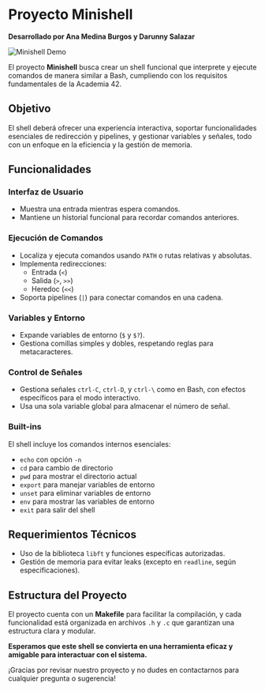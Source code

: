 # Proyecto Minishell

**Desarrollado por Ana Medina Burgos y Darunny Salazar**

![Minishell Demo](assets/demo.gif)

El proyecto **Minishell** busca crear un shell funcional que interprete y ejecute comandos de manera similar a Bash, cumpliendo con los requisitos fundamentales de la Academia 42.

## Objetivo
El shell deberá ofrecer una experiencia interactiva, soportar funcionalidades esenciales de redirección y pipelines, y gestionar variables y señales, todo con un enfoque en la eficiencia y la gestión de memoria.

## Funcionalidades

### Interfaz de Usuario
- Muestra una entrada mientras espera comandos.
- Mantiene un historial funcional para recordar comandos anteriores.

### Ejecución de Comandos
- Localiza y ejecuta comandos usando `PATH` o rutas relativas y absolutas.
- Implementa redirecciones:
  - Entrada (`<`)
  - Salida (`>`, `>>`)
  - Heredoc (`<<`)
- Soporta pipelines (`|`) para conectar comandos en una cadena.

### Variables y Entorno
- Expande variables de entorno (`$` y `$?`).
- Gestiona comillas simples y dobles, respetando reglas para metacaracteres.

### Control de Señales
- Gestiona señales `ctrl-C`, `ctrl-D`, y `ctrl-\` como en Bash, con efectos específicos para el modo interactivo.
- Usa una sola variable global para almacenar el número de señal.

### Built-ins
El shell incluye los comandos internos esenciales:
  - `echo` con opción `-n`
  - `cd` para cambio de directorio
  - `pwd` para mostrar el directorio actual
  - `export` para manejar variables de entorno
  - `unset` para eliminar variables de entorno
  - `env` para mostrar las variables de entorno
  - `exit` para salir del shell

## Requerimientos Técnicos
- Uso de la biblioteca `libft` y funciones específicas autorizadas.
- Gestión de memoria para evitar leaks (excepto en `readline`, según especificaciones).

## Estructura del Proyecto
El proyecto cuenta con un **Makefile** para facilitar la compilación, y cada funcionalidad está organizada en archivos `.h` y `.c` que garantizan una estructura clara y modular.

**Esperamos que este shell se convierta en una herramienta eficaz y amigable para interactuar con el sistema.**

¡Gracias por revisar nuestro proyecto y no dudes en contactarnos para cualquier pregunta o sugerencia!
